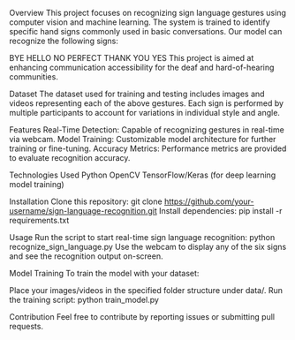 Overview
This project focuses on recognizing sign language gestures using computer vision and machine learning. The system is trained to identify specific hand signs commonly used in basic conversations. Our model can recognize the following signs:

BYE
HELLO
NO
PERFECT
THANK YOU
YES
This project is aimed at enhancing communication accessibility for the deaf and hard-of-hearing communities.

Dataset
The dataset used for training and testing includes images and videos representing each of the above gestures. Each sign is performed by multiple participants to account for variations in individual style and angle.

Features
Real-Time Detection: Capable of recognizing gestures in real-time via webcam.
Model Training: Customizable model architecture for further training or fine-tuning.
Accuracy Metrics: Performance metrics are provided to evaluate recognition accuracy.

Technologies Used
Python
OpenCV
TensorFlow/Keras (for deep learning model training)

Installation
Clone this repository:
git clone https://github.com/your-username/sign-language-recognition.git
Install dependencies:
pip install -r requirements.txt

Usage
Run the script to start real-time sign language recognition:
python recognize_sign_language.py
Use the webcam to display any of the six signs and see the recognition output on-screen.

Model Training
To train the model with your dataset:

Place your images/videos in the specified folder structure under data/.
Run the training script:
python train_model.py

Contribution
Feel free to contribute by reporting issues or submitting pull requests.
